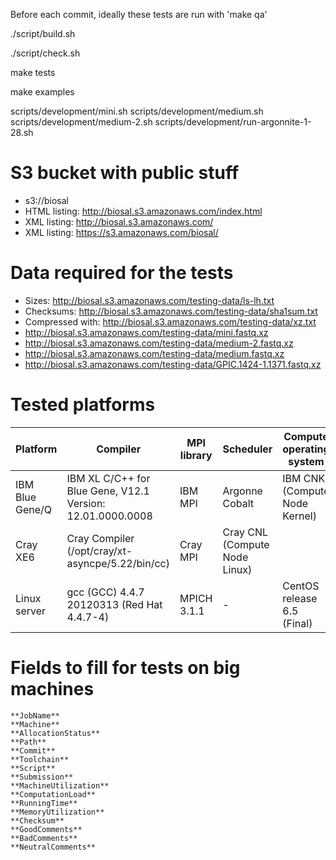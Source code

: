 Before each commit, ideally these tests are run with 'make qa'

./script/build.sh

./script/check.sh

make tests

make examples

scripts/development/mini.sh
scripts/development/medium.sh
scripts/development/medium-2.sh
scripts/development/run-argonnite-1-28.sh

# S3 bucket with public stuff

- s3://biosal
- HTML listing: http://biosal.s3.amazonaws.com/index.html
- XML listing: http://biosal.s3.amazonaws.com/
- XML listing: https://s3.amazonaws.com/biosal/

# Data required for the tests

- Sizes: http://biosal.s3.amazonaws.com/testing-data/ls-lh.txt
- Checksums: http://biosal.s3.amazonaws.com/testing-data/sha1sum.txt
- Compressed with: http://biosal.s3.amazonaws.com/testing-data/xz.txt
- http://biosal.s3.amazonaws.com/testing-data/mini.fastq.xz
- http://biosal.s3.amazonaws.com/testing-data/medium-2.fastq.xz
- http://biosal.s3.amazonaws.com/testing-data/medium.fastq.xz
- http://biosal.s3.amazonaws.com/testing-data/GPIC.1424-1.1371.fastq.xz

# Tested platforms

| Platform | Compiler | MPI library | Scheduler | Compute operating system |
| --- | --- | --- | --- | --- |
| IBM Blue Gene/Q | IBM XL C/C++ for Blue Gene, V12.1 Version: 12.01.0000.0008 | IBM MPI | Argonne Cobalt | IBM CNK (Compute Node Kernel) |
| Cray XE6 | Cray Compiler (/opt/cray/xt-asyncpe/5.22/bin/cc) | Cray MPI | Cray CNL (Compute Node Linux) |
| Linux server | gcc (GCC) 4.4.7 20120313 (Red Hat 4.4.7-4) | MPICH 3.1.1 | - | CentOS release 6.5 (Final) |

# Fields to fill for tests on big machines

```
**JobName**
**Machine**
**AllocationStatus**
**Path**
**Commit**
**Toolchain**
**Script**
**Submission**
**MachineUtilization**
**ComputationLoad**
**RunningTime**
**MemoryUtilization**
**Checksum**
**GoodComments**
**BadComments**
**NeutralComments**
```
